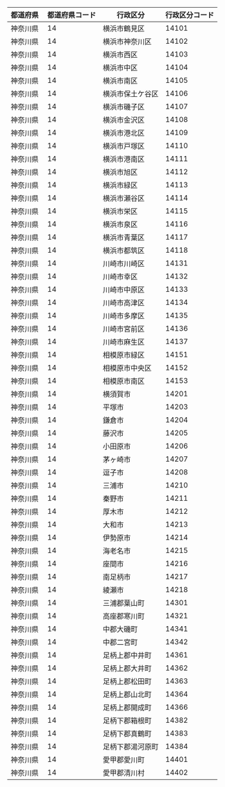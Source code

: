 |  都道府県  | 都道府県コード | 行政区分 | 行政区分コード |
|-----------|--------------|--------- |--------------|
| 神奈川県 | 14 | 横浜市鶴見区 | 14101 |
| 神奈川県 | 14 | 横浜市神奈川区 | 14102 |
| 神奈川県 | 14 | 横浜市西区 | 14103 |
| 神奈川県 | 14 | 横浜市中区 | 14104 |
| 神奈川県 | 14 | 横浜市南区 | 14105 |
| 神奈川県 | 14 | 横浜市保土ケ谷区 | 14106 |
| 神奈川県 | 14 | 横浜市磯子区 | 14107 |
| 神奈川県 | 14 | 横浜市金沢区 | 14108 |
| 神奈川県 | 14 | 横浜市港北区 | 14109 |
| 神奈川県 | 14 | 横浜市戸塚区 | 14110 |
| 神奈川県 | 14 | 横浜市港南区 | 14111 |
| 神奈川県 | 14 | 横浜市旭区 | 14112 |
| 神奈川県 | 14 | 横浜市緑区 | 14113 |
| 神奈川県 | 14 | 横浜市瀬谷区 | 14114 |
| 神奈川県 | 14 | 横浜市栄区 | 14115 |
| 神奈川県 | 14 | 横浜市泉区 | 14116 |
| 神奈川県 | 14 | 横浜市青葉区 | 14117 |
| 神奈川県 | 14 | 横浜市都筑区 | 14118 |
| 神奈川県 | 14 | 川崎市川崎区 | 14131 |
| 神奈川県 | 14 | 川崎市幸区 | 14132 |
| 神奈川県 | 14 | 川崎市中原区 | 14133 |
| 神奈川県 | 14 | 川崎市高津区 | 14134 |
| 神奈川県 | 14 | 川崎市多摩区 | 14135 |
| 神奈川県 | 14 | 川崎市宮前区 | 14136 |
| 神奈川県 | 14 | 川崎市麻生区 | 14137 |
| 神奈川県 | 14 | 相模原市緑区 | 14151 |
| 神奈川県 | 14 | 相模原市中央区 | 14152 |
| 神奈川県 | 14 | 相模原市南区 | 14153 |
| 神奈川県 | 14 | 横須賀市 | 14201 |
| 神奈川県 | 14 | 平塚市 | 14203 |
| 神奈川県 | 14 | 鎌倉市 | 14204 |
| 神奈川県 | 14 | 藤沢市 | 14205 |
| 神奈川県 | 14 | 小田原市 | 14206 |
| 神奈川県 | 14 | 茅ヶ崎市 | 14207 |
| 神奈川県 | 14 | 逗子市 | 14208 |
| 神奈川県 | 14 | 三浦市 | 14210 |
| 神奈川県 | 14 | 秦野市 | 14211 |
| 神奈川県 | 14 | 厚木市 | 14212 |
| 神奈川県 | 14 | 大和市 | 14213 |
| 神奈川県 | 14 | 伊勢原市 | 14214 |
| 神奈川県 | 14 | 海老名市 | 14215 |
| 神奈川県 | 14 | 座間市 | 14216 |
| 神奈川県 | 14 | 南足柄市 | 14217 |
| 神奈川県 | 14 | 綾瀬市 | 14218 |
| 神奈川県 | 14 | 三浦郡葉山町 | 14301 |
| 神奈川県 | 14 | 高座郡寒川町 | 14321 |
| 神奈川県 | 14 | 中郡大磯町 | 14341 |
| 神奈川県 | 14 | 中郡二宮町 | 14342 |
| 神奈川県 | 14 | 足柄上郡中井町 | 14361 |
| 神奈川県 | 14 | 足柄上郡大井町 | 14362 |
| 神奈川県 | 14 | 足柄上郡松田町 | 14363 |
| 神奈川県 | 14 | 足柄上郡山北町 | 14364 |
| 神奈川県 | 14 | 足柄上郡開成町 | 14366 |
| 神奈川県 | 14 | 足柄下郡箱根町 | 14382 |
| 神奈川県 | 14 | 足柄下郡真鶴町 | 14383 |
| 神奈川県 | 14 | 足柄下郡湯河原町 | 14384 |
| 神奈川県 | 14 | 愛甲郡愛川町 | 14401 |
| 神奈川県 | 14 | 愛甲郡清川村 | 14402 |
